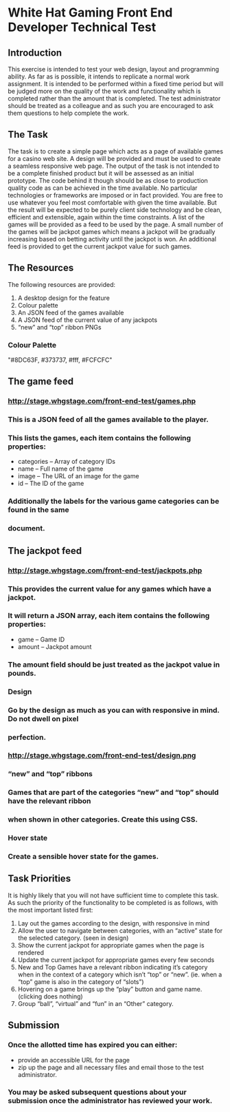 # White Hat Gaming Front End Developer Technical Test

## Introduction

This exercise is intended to test your web design, layout and programming ability. As far as is
possible, it intends to replicate a normal work assignment. It is intended to be performed within a
fixed time period but will be judged more on the quality of the work and functionality which is
completed rather than the amount that is completed. The test administrator should be treated as a
colleague and as such you are encouraged to ask them questions to help complete the work.

## The Task

The task is to create a simple page which acts as a page of available games for a casino web site. A
design will be provided and must be used to create a seamless responsive web page. The output of
the task is not intended to be a complete finished product but it will be assessed as an initial
prototype. The code behind it though should be as close to production quality code as can be
achieved in the time available.
No particular technologies or frameworks are imposed or in fact provided. You are free to use
whatever you feel most comfortable with given the time available. But the result will be expected to be
purely client side technology and be clean, efficient and extensible, again within the time constraints.
A list of the games will be provided as a feed to be used by the page. A small number of the games
will be jackpot games which means a jackpot will be gradually increasing based on betting activity
until the jackpot is won. An additional feed is provided to get the current jackpot value for such games.

## The Resources

The following resources are provided:

1. A desktop design for the feature
2. Colour palette
3. An JSON feed of the games available
4. A JSON feed of the current value of any jackpots
5. “new” and “top” ribbon PNGs

### Colour Palette

"#8DC63F, #373737, #fff, #FCFCFC"


## The game feed

### http://stage.whgstage.com/front-end-test/games.php

### This is a JSON feed of all the games available to the player.

### This lists the games, each item contains the following properties:

- ​categories – Array of category IDs
- ​name – Full name of the game
- ​image – The URL of an image for the game
- ​id – The ID of the game

### Additionally the labels for the various game categories can be found in the same

### document.

## The jackpot feed

### http://stage.whgstage.com/front-end-test/jackpots.php

### This provides the current value for any games which have a jackpot.

### It will return a JSON array, each item contains the following properties:

- ​game – Game ID
- ​amount – Jackpot amount

### The amount field should be just treated as the jackpot value in pounds.

### Design

### Go by the design as much as you can with responsive in mind. Do not dwell on pixel

### perfection.

### http://stage.whgstage.com/front-end-test/design.png


### “new” and “top” ribbons

### Games that are part of the categories “new” and “top” should have the relevant ribbon

### when shown in other categories. Create this using CSS.

### Hover state

### Create a sensible hover state for the games.

## Task Priorities

It is highly likely that you will not have sufficient time to complete this task. As such the priority of the
functionality to be completed is as follows, with the most important listed first:

1. Lay out the games according to the design, with responsive in mind
2. Allow the user to navigate between categories, with an “active” state for the selected
   category. (seen in design)
3. Show the current jackpot for appropriate games when the page is rendered
4. Update the current jackpot for appropriate games every few seconds
5. New and Top Games have a relevant ribbon indicating it’s category when in the context of a
   category which isn’t “top” or “new”. (ie. when a “top” game is also in the category of “slots”)
6. Hovering on a game brings up the “play” button and game name. (clicking does nothing)
7. Group “ball”, “virtual” and “fun” in an “Other” category.

## Submission

### Once the allotted time has expired you can either:

- provide an accessible URL for the page
- zip up the page and all necessary files and email those to the test administrator.

### You may be asked subsequent questions about your submission once the administrator has reviewed your work.


